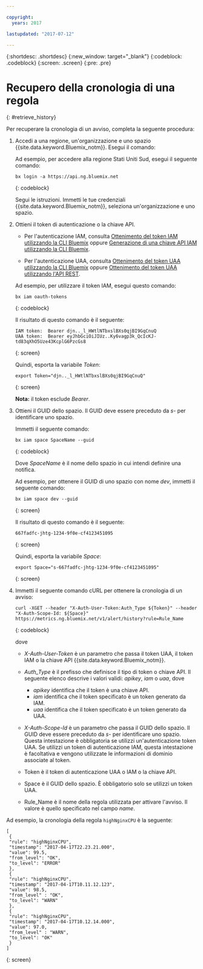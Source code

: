 ```yaml
---

copyright:
  years: 2017

lastupdated: "2017-07-12"

---
```


{:shortdesc: .shortdesc}
{:new_window: target="_blank"}
{:codeblock: .codeblock}
{:screen: .screen}
{:pre: .pre}



# Recupero della cronologia di una regola
{: #retrieve_history}


Per recuperare la cronologia di un avviso, completa la seguente procedura:

1. Accedi a una regione, un'organizzazione e uno spazio {{site.data.keyword.Bluemix_notm}}. Esegui il comando:

    Ad esempio, per accedere alla regione Stati Uniti Sud, esegui il seguente comando:
	
	```
    bx login -a https://api.ng.bluemix.net
    ```
    {: codeblock}

    Segui le istruzioni. Immetti le tue credenziali {{site.data.keyword.Bluemix_notm}}, seleziona un'organizzazione e uno spazio.

2. Ottieni il token di autenticazione o la chiave API.

    * Per l'autenticazione IAM, consulta [Ottenimento del token IAM utilizzando la CLI Bluemix](/docs/services/cloud-monitoring/security/auth_iam.html#iam_token_cli) oppure [Generazione di una chiave API IAM utilizzando la CLI Bluemix](/docs/services/cloud-monitoring/security/auth_iam.html#iam_apikey_cli).
	                                          
	* Per l'autenticazione UAA, consulta [Ottenimento del token UAA utilizzando la CLI Bluemix](/docs/services/cloud-monitoring/security/auth_uaa.html#uaa_cli) oppure [Ottenimento del token UAA utilizzando l'API REST](/docs/services/cloud-monitoring/security/auth_uaa.html#uaa_api).

	Ad esempio, per utilizzare il token IAM, esegui questo comando:

    ```
	bx iam oauth-tokens
	```
	{: codeblock}
	
	Il risultato di questo comando è il seguente:
	
	```
	IAM token:  Bearer djn.._l_HWtlNTbxslBXs0qjBI9GqCnuQ
    UAA token:  Bearer eyJhbGciOiJIUz..Ky6vagp3k_QcIcKJ-td83qXhO5Uze43KcplG6PzcGs8
	```
	{: screen}
	
	Quindi, esporta la variabile *Token*:
	
	```
	export Token="djn.._l_HWtlNTbxslBXs0qjBI9GqCnuQ"
	```
	{: screen}
	
	**Nota:** il token esclude *Bearer*.
	
	
3. Ottieni il GUID dello spazio. Il GUID deve essere preceduto da *s-* per identificare uno spazio.

    Immetti il seguente comando:
	
	```
	bx iam space SpaceName --guid
	```
	{: codeblock}
	
	Dove *SpaceName* è il nome dello spazio in cui intendi definire una notifica.
	
	Ad esempio, per ottenere il GUID di uno spazio con nome *dev*, immetti il seguente comando:
	
	```
	bx iam space dev --guid
	```
	{: screen}
	
	Il risultato di questo comando è il seguente:
	
	```
	667fadfc-jhtg-1234-9f0e-cf4123451095
	```
	{: screen}
	
	Quindi, esporta la variabile *Space*:
	
	```
	export Space="s-667fadfc-jhtg-1234-9f0e-cf4123451095"
	```
	{: screen}
	
4. Immetti il seguente comando cURL per ottenere la cronologia di un avviso:

    ```
	curl -XGET --header "X-Auth-User-Token:Auth_Type ${Token}" --header "X-Auth-Scope-Id: ${Space}" https://metrics.ng.bluemix.net/v1/alert/history?rule=Rule_Name
	```
	{: codeblock}
	
	dove
	
	* *X-Auth-User-Token* è un parametro che passa il token UAA, il token IAM o la chiave API {{site.data.keyword.Bluemix_notm}}.
	
	* *Auth_Type* è il prefisso che definisce il tipo di token o chiave API. Il seguente elenco descrive i valori validi: *apikey*, *iam* o *uaa*, dove

        * *apikey* identifica che il token è una chiave API.
		* *iam* identifica che il token specificato è un token generato da IAM.
		* *uaa* identifica che il token specificato è un token generato da UAA.
	
	* *X-Auth-Scope-Id* è un parametro che passa il GUID dello spazio. Il GUID deve essere preceduto da *s-* per identificare uno spazio. Questa intestazione è obbligatoria se utilizzi un'autenticazione token UAA. Se utilizzi un token di autenticazione IAM, questa intestazione è facoltativa e vengono utilizzate le informazioni di dominio associate al token.
	
	* Token è il token di autenticazione UAA o IAM o la chiave API.
	
	* Space è il GUID dello spazio. È obbligatorio solo se utilizzi un token UAA.
	
	* Rule_Name è il nome della regola utilizzata per attivare l'avviso. Il valore è quello specificato nel campo *name*.
	
    
Ad esempio, la cronologia della regola `highNginxCPU` è la seguente:

```
[
 {
 "rule": "highNginxCPU",
 "timestamp": "2017-04-17T22.23.21.000",
 "value": 99.5,
 "from_level": "OK",
 "to_level": "ERROR"
 },
 {
 "rule": "highNginxCPU",
 "timestamp": "2017-04-17T10.11.12.123",
 "value": 98.5,
 "from_level" : "OK",
 "to_level": "WARN"
 },
 {
 "rule": "highNginxCPU",
 "timestamp": "2017-04-17T10.12.14.000",
 "value": 97.0,
 "from_level" : "WARN",
 "to_level": "OK"
 }
]
```
{: screen}


